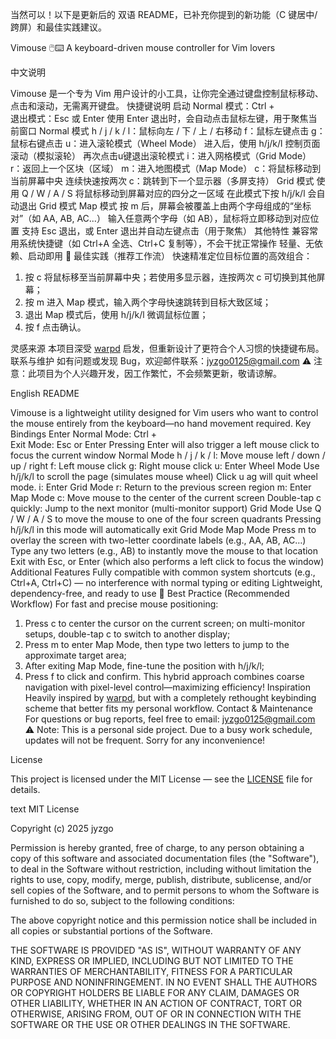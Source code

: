当然可以！以下是更新后的 双语 README，已补充你提到的新功能（C 键居中/跨屏）和最佳实践建议。

Vimouse 🖱️⌨️
A keyboard-driven mouse controller for Vim lovers

中文说明

Vimouse 是一个专为 Vim 用户设计的小工具，让你完全通过键盘控制鼠标移动、点击和滚动，无需离开键盘。
快捷键说明
启动 Normal 模式：Ctrl + \
退出模式：Esc 或 Enter
使用 Enter 退出时，会自动点击鼠标左键，用于聚焦当前窗口
Normal 模式
h / j / k / l：鼠标向左 / 下 / 上 / 右移动
f：鼠标左键点击
g：鼠标右键点击
u：进入滚轮模式（Wheel Mode）
进入后，使用 h/j/k/l 控制页面滚动（模拟滚轮）
再次点击u键退出滚轮模式
i：进入网格模式（Grid Mode）
r：返回上一个区块（区域）
m：进入地图模式（Map Mode）
c：将鼠标移动到当前屏幕中央
连续快速按两次 c：跳转到下一个显示器（多屏支持）
Grid 模式
使用 Q / W / A / S 将鼠标移动到屏幕对应的四分之一区域
在此模式下按 h/j/k/l 会自动退出 Grid 模式
Map 模式
按 m 后，屏幕会被覆盖上由两个字母组成的“坐标对”（如 AA, AB, AC...）
输入任意两个字母（如 AB），鼠标将立即移动到对应位置
支持 Esc 退出，或 Enter 退出并自动左键点击（用于聚焦）
其他特性
兼容常用系统快捷键（如 Ctrl+A 全选、Ctrl+C 复制等），不会干扰正常操作
轻量、无依赖、启动即用
🚀 最佳实践（推荐工作流）
快速精准定位目标位置的高效组合：
1. 按 c 将鼠标移至当前屏幕中央；若使用多显示器，连按两次 c 可切换到其他屏幕；
2. 按 m 进入 Map 模式，输入两个字母快速跳转到目标大致区域；
3. 退出 Map 模式后，使用 h/j/k/l 微调鼠标位置；
4. 按 f 点击确认。

灵感来源
本项目深受 [warpd](https://github.com/rvaiya/warpd) 启发，但重新设计了更符合个人习惯的快捷键布局。
联系与维护
如有问题或发现 Bug，欢迎邮件联系：jyzgo0125@gmail.com
⚠️ 注意：此项目为个人兴趣开发，因工作繁忙，不会频繁更新，敬请谅解。

English README

Vimouse is a lightweight utility designed for Vim users who want to control the mouse entirely from the keyboard—no hand movement required.
Key Bindings
Enter Normal Mode: Ctrl + \
Exit Mode: Esc or Enter
Pressing Enter will also trigger a left mouse click to focus the current window
Normal Mode
h / j / k / l: Move mouse left / down / up / right
f: Left mouse click
g: Right mouse click
u: Enter Wheel Mode
Use h/j/k/l to scroll the page (simulates mouse wheel)
Click u ag will quit wheel mode.
i: Enter Grid Mode
r: Return to the previous screen region
m: Enter Map Mode
c: Move mouse to the center of the current screen
Double-tap c quickly: Jump to the next monitor (multi-monitor support)
Grid Mode
Use Q / W / A / S to move the mouse to one of the four screen quadrants
Pressing h/j/k/l in this mode will automatically exit Grid Mode
Map Mode
Press m to overlay the screen with two-letter coordinate labels (e.g., AA, AB, AC…)
Type any two letters (e.g., AB) to instantly move the mouse to that location
Exit with Esc, or Enter (which also performs a left click to focus the window)
Additional Features
Fully compatible with common system shortcuts (e.g., Ctrl+A, Ctrl+C) — no interference with normal typing or editing
Lightweight, dependency-free, and ready to use
🚀 Best Practice (Recommended Workflow)
For fast and precise mouse positioning:
1. Press c to center the cursor on the current screen; on multi-monitor setups, double-tap c to switch to another display;
2. Press m to enter Map Mode, then type two letters to jump to the approximate target area;
3. After exiting Map Mode, fine-tune the position with h/j/k/l;
4. Press f to click and confirm.
This hybrid approach combines coarse navigation with pixel-level control—maximizing efficiency!
Inspiration
Heavily inspired by [warpd](https://github.com/rvaiya/warpd), but with a completely rethought keybinding scheme that better fits my personal workflow.
Contact & Maintenance
For questions or bug reports, feel free to email: jyzgo0125@gmail.com
⚠️ Note: This is a personal side project. Due to a busy work schedule, updates will not be frequent. Sorry for any inconvenience!

License

This project is licensed under the MIT License — see the [LICENSE](LICENSE) file for details.

text
MIT License

Copyright (c) 2025 jyzgo

Permission is hereby granted, free of charge, to any person obtaining a copy
of this software and associated documentation files (the "Software"), to deal
in the Software without restriction, including without limitation the rights
to use, copy, modify, merge, publish, distribute, sublicense, and/or sell
copies of the Software, and to permit persons to whom the Software is
furnished to do so, subject to the following conditions:

The above copyright notice and this permission notice shall be included in all
copies or substantial portions of the Software.

THE SOFTWARE IS PROVIDED "AS IS", WITHOUT WARRANTY OF ANY KIND, EXPRESS OR
IMPLIED, INCLUDING BUT NOT LIMITED TO THE WARRANTIES OF MERCHANTABILITY,
FITNESS FOR A PARTICULAR PURPOSE AND NONINFRINGEMENT. IN NO EVENT SHALL THE
AUTHORS OR COPYRIGHT HOLDERS BE LIABLE FOR ANY CLAIM, DAMAGES OR OTHER
LIABILITY, WHETHER IN AN ACTION OF CONTRACT, TORT OR OTHERWISE, ARISING FROM,
OUT OF OR IN CONNECTION WITH THE SOFTWARE OR THE USE OR OTHER DEALINGS IN THE
SOFTWARE.